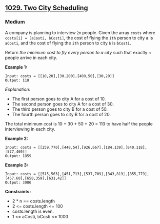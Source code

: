 ## [1029. Two City Scheduling](https://leetcode.com/problems/two-city-scheduling/)
### Medium

A company is planning to interview `2n` people. Given the array `costs` where `costs[i] = [aCosti, bCosti]`, the cost of flying the `ith` person to city a is `aCosti`, and the cost of flying the `ith` person to city `b` is `bCosti`.

Return *the minimum cost to fly every person to a city* such that exactly `n` people arrive in each city.

**Example 1:**
```
Input: costs = [[10,20],[30,200],[400,50],[30,20]]
Output: 110
```
*Explanation:*
* The first person goes to city A for a cost of 10.
* The second person goes to city A for a cost of 30.
* The third person goes to city B for a cost of 50.
* The fourth person goes to city B for a cost of 20.

The total minimum cost is 10 + 30 + 50 + 20 = 110 to have half the people interviewing in each city.

**Example 2:**
```
Input: costs = [[259,770],[448,54],[926,667],[184,139],[840,118],[577,469]]
Output: 1859
```

**Example 3:**
```
Input: costs = [[515,563],[451,713],[537,709],[343,819],[855,779],[457,60],[650,359],[631,42]]
Output: 3086
```

**Constraints:**
* 2 * n == costs.length
* 2 <= costs.length <= 100
* costs.length is even.
* 1 <= aCosti, bCosti <= 1000
